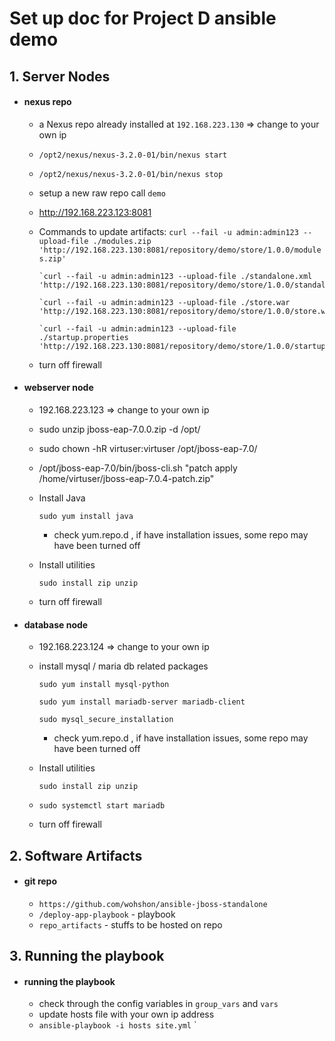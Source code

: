 # Set up doc for Project D ansible demo

## 1. Server Nodes
* #### nexus repo
  * a Nexus repo already installed at `192.168.223.130` => change to your own ip
  * `/opt2/nexus/nexus-3.2.0-01/bin/nexus start`
  * `/opt2/nexus/nexus-3.2.0-01/bin/nexus stop`
  * setup a new raw repo call `demo`
  * http://192.168.223.123:8081
  * Commands to update artifacts:
        `curl --fail -u admin:admin123 --upload-file ./modules.zip  'http://192.168.223.130:8081/repository/demo/store/1.0.0/modules.zip'`

        `curl --fail -u admin:admin123 --upload-file ./standalone.xml  'http://192.168.223.130:8081/repository/demo/store/1.0.0/standalone.xml'`

        `curl --fail -u admin:admin123 --upload-file ./store.war  'http://192.168.223.130:8081/repository/demo/store/1.0.0/store.war'`

        `curl --fail -u admin:admin123 --upload-file ./startup.properties  'http://192.168.223.130:8081/repository/demo/store/1.0.0/startup.properties'`

  * turn off firewall

* #### webserver node
  * 192.168.223.123 => change to your own ip
  * sudo unzip jboss-eap-7.0.0.zip -d /opt/
  * sudo chown -hR virtuser:virtuser /opt/jboss-eap-7.0/
  * /opt/jboss-eap-7.0/bin/jboss-cli.sh "patch apply /home/virtuser/jboss-eap-7.0.4-patch.zip"
  * Install Java

    `sudo yum install java`

    * check yum.repo.d , if have installation issues, some repo may have been turned off
  * Install utilities

    `sudo install zip unzip `
  * turn off firewall    

* #### database node
  * 192.168.223.124 => change to your own ip
  * install mysql / maria db related packages

    `sudo yum install mysql-python`

     `sudo yum install mariadb-server mariadb-client`

     `sudo mysql_secure_installation`         

    * check yum.repo.d , if have installation issues, some repo may have been turned off
  * Install utilities

      `sudo install zip unzip `
  * `sudo systemctl start mariadb`
  * turn off firewall

## 2. Software Artifacts

* #### git repo

  * `https://github.com/wohshon/ansible-jboss-standalone`
  * `/deploy-app-playbook` - playbook
  * `repo_artifacts` - stuffs to be hosted on repo


## 3. Running the playbook

* #### running the playbook

  * check through the config variables in `group_vars` and `vars`
  * update hosts file with your own ip address
  * `ansible-playbook -i hosts site.yml`
`


